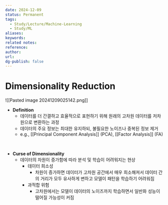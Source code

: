```yaml
---
date: 2024-12-09
status: Permanent
tags:
  - Study/Lecture/Machine-Learning
  - Study/ML
aliases: 
keywords: 
related notes: 
reference: 
author: 
url: 
dg-publish: false
---
```

# Dimensionality Reduction
![[Pasted image 20241209025142.png]]

- **Definition**
	- 데이터를 더 간결하고 효율적으로 표현하기 위해 원래의 고차원 데이터를 저차원으로 변환하는 과정
	- 데이터의 주요 정보는 최대한 유지하되, 불필요한 노이즈나 중복된 정보 제거
	- e.g., [[Principal Component Analysis]] (PCA), [[Factor Analysis]] (FA)

<br/>

- **Curse of Dimensionality**
	- 데이터의 차원이 증가함에 따라 분석 및 학습이 어려워지는 현상
		- 데이터 희소성
			- 차원이 증가하면 데이터가 고차원 공간에서 매우 희소해져서 데이터 간의 거리가 모두 유사하게 변하고 모델이 패턴을 학습하기 어려워짐
		- 과적합 위험
			- 고차원에서는 모델이 데이터의 노이즈까지 학습하면서 일반화 성능이 떨어질 가능성이 커짐
